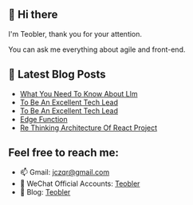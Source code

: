 ## 👋 Hi there

I'm Teobler, thank you for your attention.

You can ask me everything about agile and front-end.

## 📕 Latest Blog Posts
<!-- BLOG-POST-LIST:START -->
- [What You Need To Know About Llm](https://teobler.com/posts/20240402-what-you-need-to-know-about-llm)
- [To Be An Excellent Tech Lead](https://teobler.com/posts/20221213-to-be-an-excellent-tech-lead)
- [To Be An Excellent Tech Lead](https://teobler.com/posts/20221209-to-be-an-excellent-tech-lead)
- [Edge Function](https://teobler.com/posts/20221128-edge-function)
- [Re Thinking Architecture Of React Project](https://teobler.com/posts/20220920-re-thinking-architecture-of-react-project)
<!-- BLOG-POST-LIST:END -->

## Feel free to reach me:

- 📫 Gmail: jczqr@gmail.com
- 💬 WeChat Official Accounts: [Teobler](https://teobler.com/shanyuan.jpeg)
- 🔭 Blog: [Teobler](https://teobler.com)
